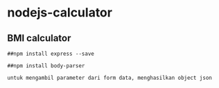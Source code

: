 # nodejs-calculator
BMI calculator
------------------
````
##npm install express --save

##npm install body-parser

untuk mengambil parameter dari form data, menghasilkan object json
````
